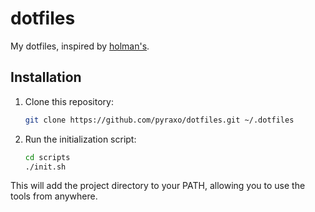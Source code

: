 # dotfiles

My dotfiles, inspired by [holman's](https://github.com/holman/dotfiles).

## Installation

1. Clone this repository:

   ```bash
   git clone https://github.com/pyraxo/dotfiles.git ~/.dotfiles
   ```

2. Run the initialization script:

   ```bash
   cd scripts
   ./init.sh
   ```

This will add the project directory to your PATH, allowing you to use the tools from anywhere.
